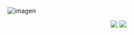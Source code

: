 ![imagen](https://user-images.githubusercontent.com/126393691/221529520-2980b190-87df-4283-8963-a1a3bdfd4bd8.png)

<p align="center">
<img src="https://readme-typing-svg.demolab.com?font=Staatliches&size=25&pause=1000&color=000000&width=435&lines=%E2%96%91%E2%96%92%E2%96%93%E2%96%88+YOU+ARE+HERE+TO+LEARN+%E2%96%88%E2%96%93%E2%96%92%E2%96%91;%E2%96%91%E2%96%92%E2%96%93%E2%96%88+TRY+IT+FIRST+%E2%96%88%E2%96%93%E2%96%92%E2%96%91;%E2%96%91%E2%96%92%E2%96%93%E2%96%88++%E2%98%A2+DO+NOT+COPY++%E2%98%A2++%E2%96%88%E2%96%93%E2%96%92%E2%96%91">

<img src="https://user-images.githubusercontent.com/126393691/221534774-cfcfea6f-d9fe-4092-b14e-3dd3e67c4b37.png">

